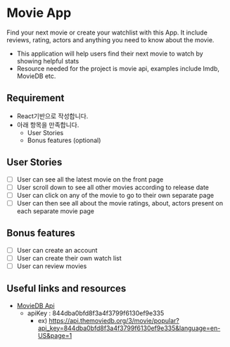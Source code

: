 
# Movie App

Find your next movie or create your watchlist with this App. It include reviews, rating, actors and anything you need to know about the movie.

- This application will help users find their next movie to watch by showing helpful stats
- Resource needed for the project is movie api, examples include Imdb, MovieDB etc.

## Requirement
- React기반으로 작성합니다.
- 아래 항목을 만족합니다.
   - User Stories
   - Bonus features (optional)

## User Stories

- [ ] User can see all the latest movie on the front page
- [ ] User scroll down to see all other movies according to release date
- [ ] User can click on any of the movie to go to their own separate page
- [ ] User can then see all about the movie ratings, about, actors present on each separate movie page

## Bonus features

- [ ] User can create an account
- [ ] User can create their own watch list
- [ ] User can review movies

## Useful links and resources

- [MovieDB Api](https://developers.themoviedb.org/3)
   - apiKey : 844dba0bfd8f3a4f3799f6130ef9e335
      - ex) https://api.themoviedb.org/3/movie/popular?api_key=844dba0bfd8f3a4f3799f6130ef9e335&language=en-US&page=1
